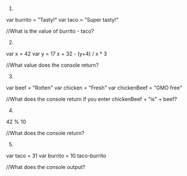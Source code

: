 1.
var burrito = "Tasty!"
var taco = "Super tasty!"

//What is the value of burrito - taco?

2.
var x = 42
var y = 17
x + 32 - (y+4) / x * 3

//What value does the console return?

3.
var beef = "Rotten"
var chicken = "Fresh"
var chickenBeef = "GMO free"

//What does the console return if you enter chickenBeef + "is" + beef?

4.
42 % 10

//What does the console return?

5.
var taco = 31
var burrito = 10
taco-burrito

//What does the console output?
